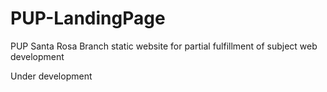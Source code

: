# PUP-LandingPage
PUP Santa Rosa Branch static website for partial fulfillment of subject web development

Under development
